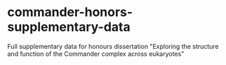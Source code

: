# commander-honors-supplementary-data
Full supplementary data for honours dissertation "Exploring the structure and function of the Commander complex across eukaryotes"
